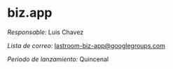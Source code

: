 biz.app
=======

*Responsable:* Luis Chavez

*Lista de correo:* lastroom-biz-app@googlegroups.com

*Periodo de lanzamiento:* Quincenal
